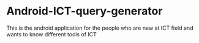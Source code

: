# Android-ICT-query-generator
This is the android application for the people who are new at ICT field and wants to know different tools of ICT
